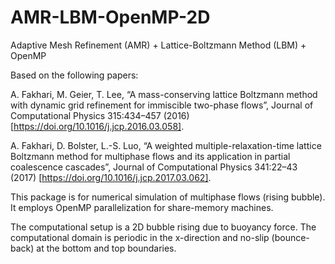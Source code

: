 # AMR-LBM-OpenMP-2D
Adaptive Mesh Refinement (AMR) + Lattice-Boltzmann Method (LBM) + OpenMP

Based on the following papers:

A. Fakhari, M. Geier, T. Lee, “A mass-conserving lattice Boltzmann method with dynamic grid refinement for immiscible two-phase flows”, Journal of Computational Physics 315:434–457 (2016) [https://doi.org/10.1016/j.jcp.2016.03.058].

A. Fakhari, D. Bolster, L.-S. Luo, “A weighted multiple-relaxation-time lattice Boltzmann method for multiphase flows and its application in partial coalescence cascades”, Journal of Computational Physics 341:22–43 (2017) [https://doi.org/10.1016/j.jcp.2017.03.062].

This package is for numerical simulation of multiphase flows (rising bubble).
It employs OpenMP parallelization for share-memory machines.

The computational setup is a 2D bubble rising due to buoyancy force.
The computational domain is periodic in the x-direction and no-slip (bounce-back) at the bottom and top boundaries.
